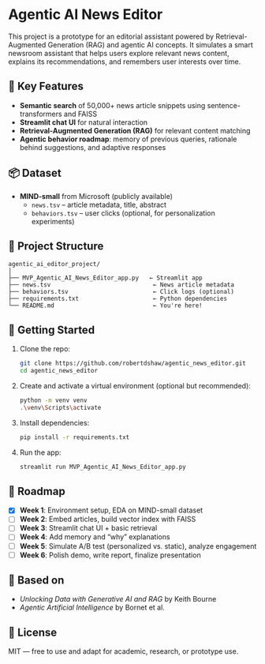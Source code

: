 # Agentic AI News Editor

This project is a prototype for an editorial assistant powered by Retrieval-Augmented Generation (RAG) and agentic AI concepts. It simulates a smart newsroom assistant that helps users explore relevant news content, explains its recommendations, and remembers user interests over time.

## 🧠 Key Features

- **Semantic search** of 50,000+ news article snippets using sentence-transformers and FAISS
- **Streamlit chat UI** for natural interaction
- **Retrieval-Augmented Generation (RAG)** for relevant content matching
- **Agentic behavior roadmap**: memory of previous queries, rationale behind suggestions, and adaptive responses

## 📦 Dataset

- **MIND-small** from Microsoft (publicly available)
  - `news.tsv` – article metadata, title, abstract
  - `behaviors.tsv` – user clicks (optional, for personalization experiments)

## 📂 Project Structure

```
agentic_ai_editor_project/
│
├── MVP_Agentic_AI_News_Editor_app.py   ← Streamlit app
├── news.tsv                             ← News article metadata
├── behaviors.tsv                        ← Click logs (optional)
├── requirements.txt                     ← Python dependencies
└── README.md                            ← You're here!
```

## 🚀 Getting Started

1. Clone the repo:
   ```bash
   git clone https://github.com/robertdshaw/agentic_news_editor.git
   cd agentic_news_editor
   ```

2. Create and activate a virtual environment (optional but recommended):
   ```bash
   python -m venv venv
   .\venv\Scripts\activate
   ```

3. Install dependencies:
   ```bash
   pip install -r requirements.txt
   ```

4. Run the app:
   ```bash
   streamlit run MVP_Agentic_AI_News_Editor_app.py
   ```

## 📌 Roadmap

- [x] **Week 1**: Environment setup, EDA on MIND-small dataset
- [ ] **Week 2**: Embed articles, build vector index with FAISS
- [ ] **Week 3**: Streamlit chat UI + basic retrieval
- [ ] **Week 4**: Add memory and “why” explanations
- [ ] **Week 5**: Simulate A/B test (personalized vs. static), analyze engagement
- [ ] **Week 6**: Polish demo, write report, finalize presentation

## 🧠 Based on

- _Unlocking Data with Generative AI and RAG_ by Keith Bourne
- _Agentic Artificial Intelligence_ by Bornet et al.

## 📝 License

MIT — free to use and adapt for academic, research, or prototype use.
